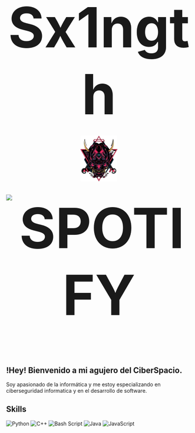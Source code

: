 <h1 align="center" style="font-size: 150px; font-weight: bold;">
  Sx1ngth <br>
  <img src="profile.png" width="100"> <br>
  <img id="spotify-badge" src="https://badgespotify.onrender.com/badge.svg?nocache=12345" alt="SPOTIFY" onerror="this.onerror=null; this.src='https://img.shields.io/badge/OFFLINE-1ED760?style=for-the-badge&logo=spotify&logoColor=white';">
</h1>




## !Hey! Bienvenido a mi agujero del CiberSpacio.
Soy apasionado de la informática y me estoy especializando en ciberseguridad informatica y en el desarrollo de software.


## Skills

![Python](https://img.shields.io/badge/python-3670A0?style=for-the-badge&logo=python&logoColor=ffdd54)
![C++](https://img.shields.io/badge/c++-%2300599C.svg?style=for-the-badge&logo=c%2B%2B&logoColor=white)
![Bash Script](https://img.shields.io/badge/bash_script-%23121011.svg?style=for-the-badge&logo=gnu-bash&logoColor=white)
![Java](https://img.shields.io/badge/java-%23ED8B00.svg?style=for-the-badge&logo=openjdk&logoColor=white)
![JavaScript](https://img.shields.io/badge/javascript-%23323330.svg?style=for-the-badge&logo=javascript&logoColor=%23F7DF1E)













<!--<img src="https://badgespotify.onrender.com/badge.svg?nocache=<?= time() ?>" width="150" height="25" />-->




<!--
**Sx1ngthD4ck3r/sx1ngthD4ck3r** is a ✨ _special_ ✨ repository because its `README.md` (this file) appears on your GitHub profile.

Here are some ideas to get you started:

- 🔭 I’m currently working on ...
- 🌱 I’m currently learning ...
- 👯 I’m looking to collaborate on ...
- 🤔 I’m looking for help with ...
- 💬 Ask me about ...
- 📫 How to reach me: ...
- 😄 Pronouns: ...
- ⚡ Fun fact: ...
-->

